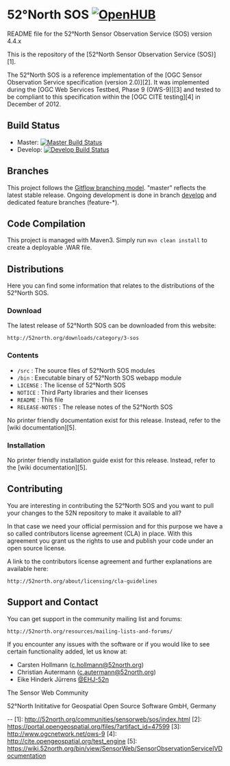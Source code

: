 # 52°North SOS [![OpenHUB](https://www.openhub.net/p/SensorObservationService/widgets/project_thin_badge.gif)](https://www.openhub.net/p/SensorObservationService)
README file for the 52°North Sensor Observation Service (SOS) version 4.4.x

This is the repository of the [52°North Sensor Observation Service (SOS)][1].

The 52°North SOS is a reference implementation of the
[OGC Sensor Observation Service specification (version 2.0)][2]. It was
implemented during the [OGC Web Services Testbed,  Phase 9 (OWS-9)][3] and
tested  to be compliant to this specification within the [OGC CITE testing][4]
in December of 2012.

## Build Status

* Master: [![Master Build Status](https://travis-ci.org/52North/SOS.png?branch=master)](https://travis-ci.org/52North/SOS)
* Develop: [![Develop Build Status](https://travis-ci.org/52North/SOS.png?branch=develop)](https://travis-ci.org/52North/SOS)

## Branches

This project follows the  [Gitflow branching model](http://nvie.com/posts/a-successful-git-branching-model/). "master" reflects the latest stable release.
Ongoing development is done in branch [develop](../../tree/develop) and dedicated feature branches (feature-*).

## Code Compilation

This project is managed with Maven3. Simply run `mvn clean install`
to create a deployable .WAR file.

## Distributions

Here you can find some information that relates to the distributions of the 52°North SOS.

### Download

The latest release of 52°North SOS can be downloaded from this website:

    http://52north.org/downloads/category/3-sos

### Contents
  * `/src` :                 The source files of 52°North SOS modules
  * `/bin` :                 Executable binary of 52°North SOS webapp module
  * `LICENSE` :              The license of 52°North SOS
  * `NOTICE` :               Third Party libraries and their licenses
  * `README` :               This file
  * `RELEASE-NOTES` :        The release notes of the 52°North SOS

No printer friendly documentation exist for this release. Instead, refer to the [wiki documentation][5].

### Installation

No printer friendly installation guide exist for this release. Instead, refer to the [wiki documentation][5].

## Contributing

You are interesting in contributing the 52°North SOS and you want to pull your changes to the 52N repository to make it available to all?

In that case we need your official permission and for this purpose we have a so called contributors license agreement (CLA) in place. With this agreement you grant us the rights to use and publish your code under an open source license.

A link to the contributors license agreement and further explanations are available here: 

    http://52north.org/about/licensing/cla-guidelines


## Support and Contact

You can get support in the community mailing list and forums:

    http://52north.org/resources/mailing-lists-and-forums/

If you encounter any issues with the software or if you would like to see
certain functionality added, let us know at:

 - Carsten Hollmann (c.hollmann@52north.org)
 - Christian Autermann (c.autermann@52north.org)
 - Eike Hinderk Jürrens [@EHJ-52n](e.h.juerrens@52north.org)

The Sensor Web Community

52°North Inititative for Geospatial Open Source Software GmbH, Germany

--
[1]: http://52north.org/communities/sensorweb/sos/index.html
[2]: https://portal.opengeospatial.org/files/?artifact_id=47599
[3]: http://www.ogcnetwork.net/ows-9
[4]: http://cite.opengeospatial.org/test_engine
[5]: https://wiki.52north.org/bin/view/SensorWeb/SensorObservationServiceIVDocumentation

